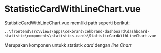 # StatisticCardWithLineChart.vue

StatisticCardWithLineChart.vue memiliki path seperti berikut:

```
..\frontend\src\views\apps\cekbrand\cekbrand-dashboard\dashboard-statistic\components\statistics-cards\StatisticCardWithLineChart.vue
```

Merupakan komponen untukk statistik _card_ dengan _line Chart_
